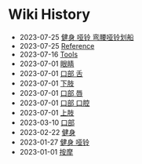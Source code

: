 # Wiki History

- 2023-07-25        [健身 哑铃 弯腰哑铃划船](/0015_健身_哑铃_弯腰哑铃划船)
- 2023-07-25        [Reference](/0014_Reference)
- 2023-07-16        [Tools](/0013_Tools)
- 2023-07-01        [眼睛](/0012_眼睛)
- 2023-07-01        [口部 舌](/0007_口部_舌)
- 2023-07-01        [下肢](/0011_下肢)
- 2023-07-01        [口部 唇](/0008_口部_唇)
- 2023-07-01        [口部 口腔](/0009_口部_口腔)
- 2023-07-01        [上肢](/0010_上肢)
- 2023-03-10        [口部](/0006_口部)
- 2023-02-22        [健身](/0005_健身)
- 2023-01-27        [健身 哑铃](/0004_健身_哑铃)
- 2023-01-01        [按摩](/0003_按摩)
